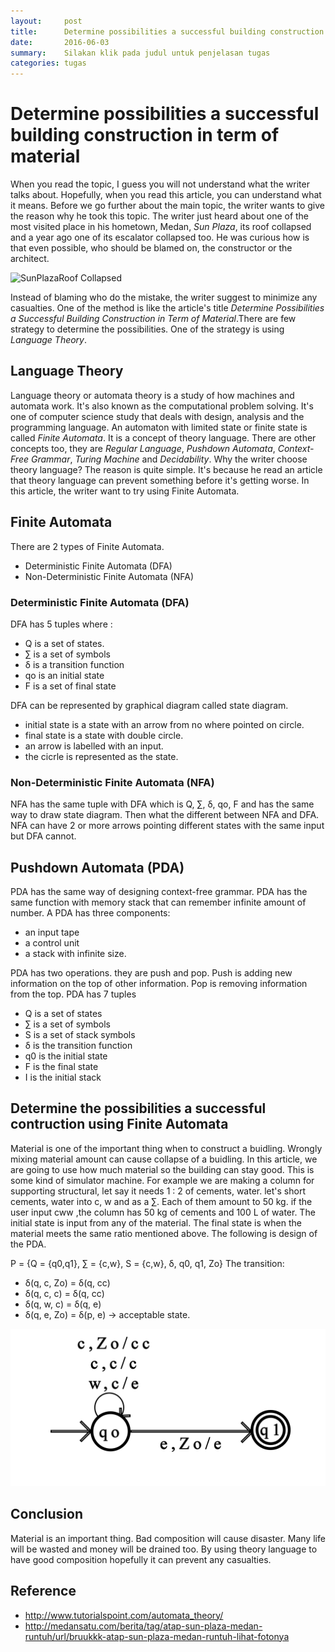 ```yaml
---
layout:     post
title:      Determine possibilities a successful building construction in term of material
date:       2016-06-03
summary:    Silakan klik pada judul untuk penjelasan tugas
categories: tugas
---
```


# Determine possibilities a successful building construction in term of material
When you read the topic, I guess you will not understand what the writer talks about. Hopefully, when you read this article, you can understand what it means. Before we go further about the main topic, the writer wants to give the reason why he took this topic. The writer just heard about one of the most visited place in his hometown, Medan, _Sun Plaza_, its roof collapsed and a year ago one of its escalator collapsed too. He was curious how is that even possible, who should be blamed on, the constructor or the architect.

![SunPlazaRoof Collapsed](http://wp.medansatu.com/wp-content/uploads/2016/05/sun-plaza-runtuh-medansatu.jpg)

Instead of blaming who do the mistake, the writer suggest to minimize any casualties. One of the method is like the article's title _Determine Possibilities a Successful Building Construction in Term of Material_.There are few strategy to determine the possibilities. One of the strategy is using _Language Theory_.

## Language Theory
Language theory or automata theory is a study of how machines and automata work. It's also known as the computational problem solving. It's one of computer science study that deals with design, analysis and the programming language. An automaton with limited state or finite state is called _Finite Automata_. It is a concept of theory language. There are other concepts too, they are _Regular Language_, _Pushdown Automata_, _Context-Free Grammar_, _Turing Machine_ and _Decidability_. Why the writer choose theory language? The reason is quite simple. It's because he read an article that theory language can prevent something before it's getting worse. In this article, the writer want to try using Finite Automata. 

## Finite Automata
There are 2 types of Finite Automata.
- Deterministic Finite Automata (DFA)
- Non-Deterministic Finite Automata (NFA)

### Deterministic Finite Automata (DFA)
DFA has 5 tuples where :
- Q is a set of states.
- ∑ is a set of symbols
- δ is a transition function
- qo is an initial state
- F is a set of final state

DFA can be represented by graphical diagram called state diagram.
- initial state is a state with an arrow from no where pointed on circle.
- final state is a state with double circle.
- an arrow is labelled with an input.
- the cicrle is represented as the state.

### Non-Deterministic Finite Automata (NFA)
NFA has the same tuple with DFA which is Q, ∑, δ, qo, F and has the same way to draw state diagram. Then what the different between NFA and DFA. NFA can have 2 or more arrows pointing different states with the same input but DFA cannot. 

## Pushdown Automata (PDA)
PDA has the same way of designing context-free grammar. PDA has the same function with memory stack that can remember infinite amount of number. A PDA has three components:
- an input tape
- a control unit
- a stack with infinite size.

PDA has two operations. they are push and pop. Push is adding new information on the top of other information. Pop is removing information from the top.
PDA has 7 tuples
- Q is a set of states
- ∑ is a set of symbols
- S is a set of stack symbols
- δ is the transition function
- q0 is the initial state
- F is the final state
- I is the initial stack

## Determine the possibilities a successful contruction using Finite Automata
Material is one of the important thing when to construct a buidling. Wrongly mixing material amount can cause collapse of a buidling. In this article, we are going to use how much material so the building can stay good. This is some kind of simulator machine. For example we are making a column for supporting structural, let say it needs 1 : 2 of cements, water. let's short cements, water into c, w and as a ∑. Each of them amount to 50 kg. if the user input cww ,the column has 50 kg of cements and 100 L of water. The initial state is input from any of the material. The final state is when the material meets the same ratio mentioned above. The following is design of the PDA.

P = {Q = {q0,q1}, ∑ = {c,w}, S = {c,w}, δ, q0, q1, Zo}
The transition:
- δ(q, c, Zo) = δ(q, cc)
- δ(q, c, c) = δ(q, cc)
- δ(q, w, c) = δ(q, e)
- δ(q, e, Zo) = δ(p, e) -> acceptable state.

![PDA](https://github.com/tauficls/hello-world/blob/master/image.jpeg)


## Conclusion
Material is an important thing. Bad composition will cause disaster. Many life will be wasted and money will be drained too. By using theory language to have good composition hopefully it can prevent any casualties.

## Reference
- http://www.tutorialspoint.com/automata_theory/
- http://medansatu.com/berita/tag/atap-sun-plaza-medan-runtuh/url/bruukkk-atap-sun-plaza-medan-runtuh-lihat-fotonya
